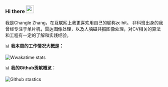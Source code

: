 ### Hi there <a href="https://www.gautamkrishnar.com/"><img src="https://media.giphy.com/media/hvRJCLFzcasrR4ia7z/giphy.gif" width="25px"></a>

我是Changle Zhang，在互联网上我更喜欢用自己的昵称zclhit。
非科班出身的我曾经专注于单片机，雷达图像处理，以及人脑磁共振图像处理，对CV相关的算法和工程有一定的了解和实践经验。

📊 **我本周的工作情况大概是：**

![Wwakatime stats](https://github-readme-stats-taupe-two.vercel.app/api/wakatime?username=changle&hide_title=true&hide_border=true&langs_count=5)

📊 **我的Github贡献概览：**

![Github stastics](https://github-readme-stats.vercel.app/api?username=zclhit&show_icons=true)
